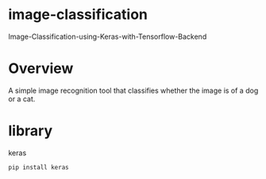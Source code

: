 # image-classification
Image-Classification-using-Keras-with-Tensorflow-Backend
# Overview
A simple image recognition tool that classifies whether the image is of a dog or a cat.
# library 
keras

`pip install keras`

